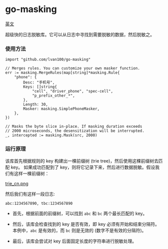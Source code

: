 # go-masking

[英文](README.md)

超级快的日志脱敏库。它可以从日志中寻找到需要脱敏的数据，然后脱敏之。

### 使用方法

```
import "github.com/lvan100/go-masking"

// Merges rules. You can customize your own masker function.
err := masking.MergeRules(map[string]*masking.Rule{
    "phone": {
        Desc: "手机号",
        Keys: []string{
            "cell", "driver_phone", "spec-cell",
            "p_prefix_other_*",
        },
        Length: 30,
        Masker: masking.SimplePhoneMasker,
    },
})
		
// Masks the byte slice in-place. If masking duration exceeds 
// 2000 microseconds, the desensitization will be interrupted.
_, intercepted := masking.Mask(src, 2000)
```

### 运行原理

该库首先根据规则的 key 构建出一棵前缀树 (trie tree)，然后使用这棵前缀树去匹配 key。
如果成功匹配到了 key，则将它记录下来，然后进行数据脱敏。假设我们有这样一棵前缀树：


[trie_cn.png](trie_cn.png)

然后我们有这样一段日志:

```
abc:1234567890, tbc:1234567890
```

- 首先，根据前面的前缀树，可以找到 `abc` 和 `bc` 两个最长匹配的 key。

- 然后，该库会检查找到的 key 是否有效，即 key 必须有开始和结束分隔符。
  本例中，`abc` 是有效的，而 `bc` 则是无效的 (数字不是有效的分隔符)。

- 最后，该库会尝试对 key 后面固定长度的字符串进行脱敏处理。